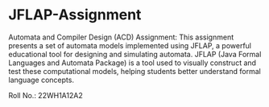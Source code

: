 # JFLAP-Assignment
Automata and Compiler Design (ACD) Assignment:
This assignment presents a set of automata models implemented using JFLAP, a powerful educational tool for designing and simulating automata. 
JFLAP (Java Formal Languages and Automata Package) is a tool used to visually construct and test these computational models, helping students better understand formal language concepts.

Roll No.: 22WH1A12A2
